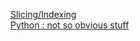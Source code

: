 [Slicing/Indexing](https://docs.python.org/2.3/whatsnew/section-slices.html)  
[Python : not so obvious stuff](http://nbviewer.jupyter.org/github/rasbt/python_reference/blob/master/tutorials/not_so_obvious_python_stuff.ipynb?create=1)
